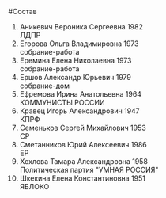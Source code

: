 #Состав
1. Аникевич Вероника Сергеевна 1982   
    ЛДПР
2. Егорова Ольга Владимировна 1973   
    собрание-работа
3. Еремина Елена Николаевна 1973   
    собрание-работа
4. Ершов Александр Юрьевич 1979   
    собрание-дом
5. Ефремова Ирина Анатольевна 1964   
    КОММУНИСТЫ РОССИИ
6. Кравец Игорь Александрович 1947   
    КПРФ
7. Семеньков Сергей Михайлович 1953   
    СР
8. Сметанников Юрий Алексеевич 1986   
    ЕР
9. Хохлова Тамара Александровна 1958   
    Политическая партия "УМНАЯ РОССИЯ"
10. Шкекина Елена Константиновна 1951   
    ЯБЛОКО
